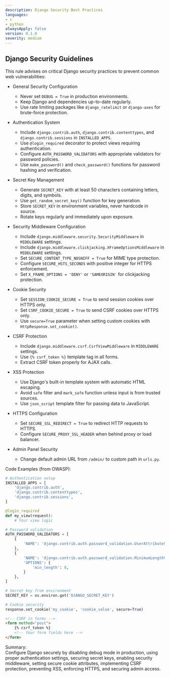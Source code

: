 ```yaml
---
description: Django Security Best Practices
languages:
- c
- python
alwaysApply: false
version: 0.1.0
severity: medium
---
```


## Django Security Guidelines

This rule advises on critical Django security practices to prevent common web vulnerabilities:

- General Security Configuration
  - Never set `DEBUG = True` in production environments.
  - Keep Django and dependencies up-to-date regularly.
  - Use rate limiting packages like `django_ratelimit` or `django-axes` for brute-force protection.

- Authentication System
  - Include `django.contrib.auth`, `django.contrib.contenttypes`, and `django.contrib.sessions` in `INSTALLED_APPS`.
  - Use `@login_required` decorator to protect views requiring authentication.
  - Configure `AUTH_PASSWORD_VALIDATORS` with appropriate validators for password policies.
  - Use `make_password()` and `check_password()` functions for password hashing and verification.

- Secret Key Management
  - Generate `SECRET_KEY` with at least 50 characters containing letters, digits, and symbols.
  - Use `get_random_secret_key()` function for key generation.
  - Store `SECRET_KEY` in environment variables, never hardcode in source.
  - Rotate keys regularly and immediately upon exposure.

- Security Middleware Configuration
  - Include `django.middleware.security.SecurityMiddleware` in `MIDDLEWARE` settings.
  - Include `django.middleware.clickjacking.XFrameOptionsMiddleware` in `MIDDLEWARE` settings.
  - Set `SECURE_CONTENT_TYPE_NOSNIFF = True` for MIME type protection.
  - Configure `SECURE_HSTS_SECONDS` with positive integer for HTTPS enforcement.
  - Set `X_FRAME_OPTIONS = 'DENY'` or `'SAMEORIGIN'` for clickjacking protection.

- Cookie Security
  - Set `SESSION_COOKIE_SECURE = True` to send session cookies over HTTPS only.
  - Set `CSRF_COOKIE_SECURE = True` to send CSRF cookies over HTTPS only.
  - Use `secure=True` parameter when setting custom cookies with `HttpResponse.set_cookie()`.

- CSRF Protection
  - Include `django.middleware.csrf.CsrfViewMiddleware` in `MIDDLEWARE` settings.
  - Use `{% csrf_token %}` template tag in all forms.
  - Extract CSRF token properly for AJAX calls.

- XSS Protection
  - Use Django's built-in template system with automatic HTML escaping.
  - Avoid `safe` filter and `mark_safe` function unless input is from trusted sources.
  - Use `json_script` template filter for passing data to JavaScript.

- HTTPS Configuration
  - Set `SECURE_SSL_REDIRECT = True` to redirect HTTP requests to HTTPS.
  - Configure `SECURE_PROXY_SSL_HEADER` when behind proxy or load balancer.

- Admin Panel Security
  - Change default admin URL from `/admin/` to custom path in `urls.py`.

Code Examples (from OWASP):

```python
# Authentication setup
INSTALLED_APPS = [
    'django.contrib.auth',
    'django.contrib.contenttypes',
    'django.contrib.sessions',
]

@login_required
def my_view(request):
    # Your view logic

# Password validation
AUTH_PASSWORD_VALIDATORS = [
    {
        'NAME': 'django.contrib.auth.password_validation.UserAttributeSimilarityValidator',
    },
    {
        'NAME': 'django.contrib.auth.password_validation.MinimumLengthValidator',
        'OPTIONS': {
            'min_length': 8,
        }
    },
]

# Secret key from environment
SECRET_KEY = os.environ.get('DJANGO_SECRET_KEY')

# Cookie security
response.set_cookie('my_cookie', 'cookie_value', secure=True)
```

```html
<!-- CSRF in forms -->
<form method="post">
    {% csrf_token %}
    <!-- Your form fields here -->
</form>
```

Summary:  
Configure Django securely by disabling debug mode in production, using proper authentication settings, securing secret keys, enabling security middleware, setting secure cookie attributes, implementing CSRF protection, preventing XSS, enforcing HTTPS, and securing admin access.